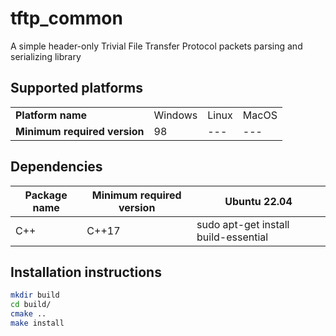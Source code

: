 # tftp_common

A simple header-only Trivial File Transfer Protocol packets parsing and serializing library

## Supported platforms

|               |                          |               |               |
|---------------|--------------------------|---------------|---------------|
| **Platform name** | Windows | Linux | MacOS |
| **Minimum required version** | 98 | --- | --- |

## Dependencies

| Package name            | Minimum required version | Ubuntu 22.04                         |
|-------------------------|--------------------------|--------------------------------------|
| C++                     | C++17                    | sudo apt-get install build-essential |

## Installation instructions

```bash
mkdir build
cd build/
cmake ..
make install
```
